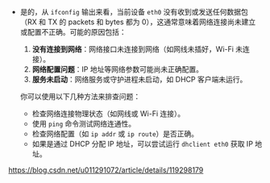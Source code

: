 *   是的，从 `ifconfig` 输出来看，当前设备 `eth0` 没有收到或发送任何数据包（RX 和 TX 的 packets 和 bytes 都为 0），这通常意味着网络连接尚未建立或配置不正确。可能的原因包括：

    1.  **没有连接到网络**：网络接口未连接到网络（如网线未插好，Wi-Fi 未连接）。
    2.  **网络配置问题**：IP 地址等网络参数可能尚未正确配置。
    3.  **服务未启动**：网络服务或守护进程未启动，如 DHCP 客户端未运行。

    你可以使用以下几种方法来排查问题：

    *   检查网络连接物理状态（如网线或 Wi-Fi 连接）。
    *   使用 `ping` 命令测试网络连通性。
    *   检查网络配置（如 `ip addr` 或 `ip route`）是否正确。
    *   如果是通过 DHCP 分配 IP 地址，可以尝试运行 `dhclient eth0` 获取 IP 地址。







https://blog.csdn.net/u011291072/article/details/119298179
